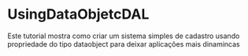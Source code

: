# UsingDataObjetcDAL

Este tutorial mostra como criar um sistema simples de cadastro usando propriedade do tipo dataobject para deixar aplicações mais dinamincas 
